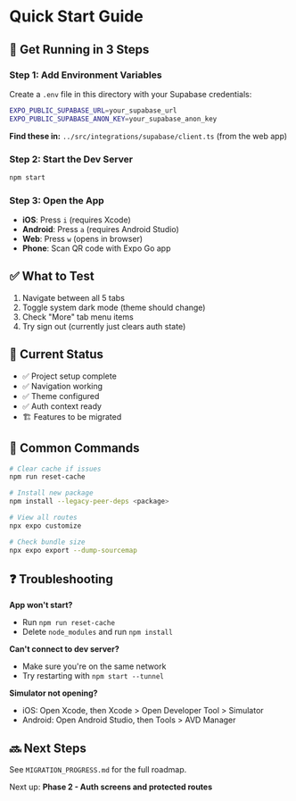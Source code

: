 # Quick Start Guide

## 🚀 Get Running in 3 Steps

### Step 1: Add Environment Variables

Create a `.env` file in this directory with your Supabase credentials:

```bash
EXPO_PUBLIC_SUPABASE_URL=your_supabase_url
EXPO_PUBLIC_SUPABASE_ANON_KEY=your_supabase_anon_key
```

**Find these in:** `../src/integrations/supabase/client.ts` (from the web app)

### Step 2: Start the Dev Server

```bash
npm start
```

### Step 3: Open the App

- **iOS**: Press `i` (requires Xcode)
- **Android**: Press `a` (requires Android Studio)
- **Web**: Press `w` (opens in browser)
- **Phone**: Scan QR code with Expo Go app

## ✅ What to Test

1. Navigate between all 5 tabs
2. Toggle system dark mode (theme should change)
3. Check "More" tab menu items
4. Try sign out (currently just clears auth state)

## 🎯 Current Status

- ✅ Project setup complete
- ✅ Navigation working
- ✅ Theme configured  
- ✅ Auth context ready
- 🏗️ Features to be migrated

## 📝 Common Commands

```bash
# Clear cache if issues
npm run reset-cache

# Install new package
npm install --legacy-peer-deps <package>

# View all routes
npx expo customize

# Check bundle size
npx expo export --dump-sourcemap
```

## ❓ Troubleshooting

**App won't start?**
- Run `npm run reset-cache`
- Delete `node_modules` and run `npm install`

**Can't connect to dev server?**
- Make sure you're on the same network
- Try restarting with `npm start --tunnel`

**Simulator not opening?**
- iOS: Open Xcode, then Xcode > Open Developer Tool > Simulator
- Android: Open Android Studio, then Tools > AVD Manager

## 🔜 Next Steps

See `MIGRATION_PROGRESS.md` for the full roadmap.

Next up: **Phase 2 - Auth screens and protected routes**

